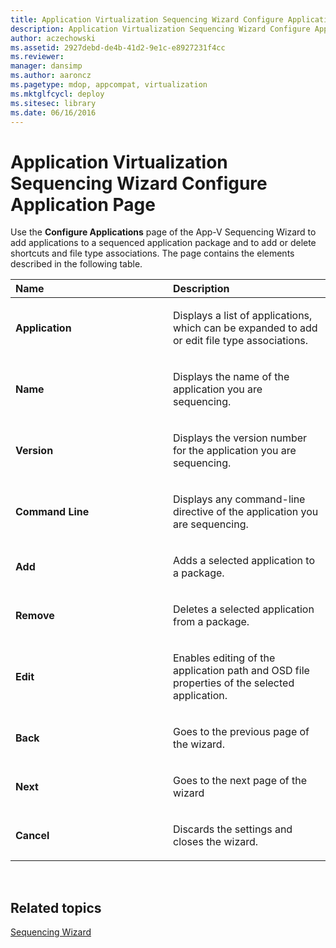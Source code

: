 ```yaml
---
title: Application Virtualization Sequencing Wizard Configure Application Page
description: Application Virtualization Sequencing Wizard Configure Application Page
author: aczechowski
ms.assetid: 2927debd-de4b-41d2-9e1c-e8927231f4cc
ms.reviewer: 
manager: dansimp
ms.author: aaroncz
ms.pagetype: mdop, appcompat, virtualization
ms.mktglfcycl: deploy
ms.sitesec: library
ms.date: 06/16/2016
---
```



# Application Virtualization Sequencing Wizard Configure Application Page


Use the **Configure Applications** page of the App-V Sequencing Wizard to add applications to a sequenced application package and to add or delete shortcuts and file type associations. The page contains the elements described in the following table.

<table>
<colgroup>
<col width="50%" />
<col width="50%" />
</colgroup>
<thead>
<tr class="header">
<th align="left">Name</th>
<th align="left">Description</th>
</tr>
</thead>
<tbody>
<tr class="odd">
<td align="left"><p><strong>Application</strong></p></td>
<td align="left"><p>Displays a list of applications, which can be expanded to add or edit file type associations.</p></td>
</tr>
<tr class="even">
<td align="left"><p><strong>Name</strong></p></td>
<td align="left"><p>Displays the name of the application you are sequencing.</p></td>
</tr>
<tr class="odd">
<td align="left"><p><strong>Version</strong></p></td>
<td align="left"><p>Displays the version number for the application you are sequencing.</p></td>
</tr>
<tr class="even">
<td align="left"><p><strong>Command Line</strong></p></td>
<td align="left"><p>Displays any command-line directive of the application you are sequencing.</p></td>
</tr>
<tr class="odd">
<td align="left"><p><strong>Add</strong></p></td>
<td align="left"><p>Adds a selected application to a package.</p></td>
</tr>
<tr class="even">
<td align="left"><p><strong>Remove</strong></p></td>
<td align="left"><p>Deletes a selected application from a package.</p></td>
</tr>
<tr class="odd">
<td align="left"><p><strong>Edit</strong></p></td>
<td align="left"><p>Enables editing of the application path and OSD file properties of the selected application.</p></td>
</tr>
<tr class="even">
<td align="left"><p><strong>Back</strong></p></td>
<td align="left"><p>Goes to the previous page of the wizard.</p></td>
</tr>
<tr class="odd">
<td align="left"><p><strong>Next</strong></p></td>
<td align="left"><p>Goes to the next page of the wizard</p></td>
</tr>
<tr class="even">
<td align="left"><p><strong>Cancel</strong></p></td>
<td align="left"><p>Discards the settings and closes the wizard.</p></td>
</tr>
</tbody>
</table>

 

## Related topics


[Sequencing Wizard](sequencing-wizard.md)

 

 





